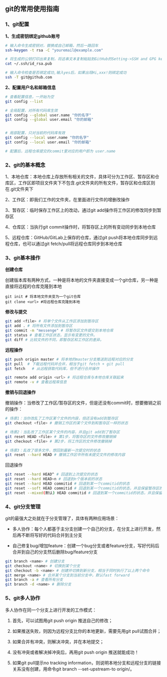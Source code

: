 ## git的常用使用指南

### 1、git配置

**1、生成密钥绑定github账号**

```bash
# 输入命令生成密钥对，替换成自己邮箱，然后一路回车
ssh-keygen -t rsa -C "youremail@example.com"

# 将生成的公钥打印出来复制，将这串文本复制粘贴到GitHub的Setting->SSH and GPG keys中
cat ~/.ssh/id_rsa.pub

# 输入命令检查是否绑定成功,输入yes后，如果出现Hi,xxx!则绑定成功
ssh -T git@github.com
```

**2、配置用户名和邮箱信息**

```bash
# 查看配置信息，一开始为空
git config --list

# 全局配置，对所有代码库生效
git config --global user.name "你的名字"
git config --global user.email "你的邮箱"


# 局部配置，只对当前的代码库有效
git config --local user.name "你的名字"
git config --local user.email "你的邮箱"

# 配置后，远程仓库提交的commit里对应的用户即为 user.name
```

### 2、git的基本概念

1、本地仓库：本地仓库上存放所有相关的文件，具体可分为工作区、暂存区和仓库区，工作区即项目文件夹下不包含.git文件夹的所有文件，暂存区和仓库区则在.git文件夹下

2、工作区：即我们工作的文件夹，在里面进行文件的增删改操作

3、暂存区：临时保存工作区上的改动，通过git add操作将工作区的修改同步到暂存区

4、仓库区：当执行git commit操作时，将暂存区上的所有变动同步到本地仓库

5、远程仓库：GitHub/GitLab上保存的仓库，通过git push将本地仓库同步到远程仓库，也可以通过git fetch/pull将远程仓库同步到本地仓库

### 3、git基本操作

**创建仓库**

创建版本库有两种方式，一种是将本地的文件夹直接变成一个git仓库，另一种是直接将远程的仓库克隆到本地

```git
git init # 将本地文件夹变为一个git仓库
git clone <url> #将远程仓库克隆到本地
```

**修改与提交**

```bash
git add <file> # 将单个文件从工作区添加到暂存区
git add . # 将所有文件添加到暂存区
git commit -m "messenge" # 将暂存区文件提交到本地仓库
git status # 查看工作区状态，显示有变更的文件。
git diff # 比较文件的不同，即暂存区和工作区的差异。
```

**远程操作**

```bash
git push origin master # 将本地的master分支推送到远程对应的分支
git pull  # 下载远程代码并合并，相当于git fetch + git pull
git fetch   # 从远程获取代码库，但不进行合并操作

git remote add origin <url> # 将远程仓库与本地仓库关联起来
git remote -v # 查看远程库信息
```

**撤销与回退操作**

撤销操作：当修改了工作区/暂存区的文件，但是还没有commit时，想要撤销之前的操作：
```bash
# 场景1：当你改乱了工作区某个文件的内容，但还没有add到暂存区
git checkout <file> # 撤销工作区的某个文件到和暂存区一样的状态

# 场景2：当乱改了工作区某个文件的内容，并且git add到了暂存区
git reset HEAD <file> # 第1步，将暂存区的文件修改撤销掉
git checkout <file> # 第2步，将工作区的文件修改撤销掉

# 场景3：乱改了很多文件，想回到最新一次提交时的状态
git reset --hard HEAD # 撤销工作区中所有未提交文件的修改内容
```

回退操作

```bash
git reset --hard HEAD^ # 回退到上次提交的状态
git reset --hard HEAD~n # 回退到n个版本前的状态
git reset --hard HEAD commitid # 回退到某一个commitid的状态
git reset --soft HEAD commitid # 回退到某一个commitid的状态，并且保留暂存区的内容
git reset --mixed(默认) HEAD commitid # 回退到某一个commitid的状态，并且保留工作区的内容
```

### 4、git分支管理

git的最强大之处就在于分支管理了，具体有两种应用场景：

- 多人协作：每个人都基于主分支创建一个自己的分支，在分支上进行开发，然后再不断将写好的代码合并到主分支

- 自己修复bug/增加feature：创建一个bug分支或者feature分支，写好代码后合并到自己的分支然后删除bug/feature分支

```bash
git branch <name> # 创建分支
git checkout <name> # 切换到某个分支
git checkout -b <name> # 创建并切换到新分支，相当于同时执行了以上两个命令
git merge <name> # 合并某个分支到当前分支中，默认fast forward
git branch -a # 查看所有分支
git branch -d <name> # 删除分支
```

### 5、git多人协作

多人协作在同一个分支上进行开发的工作模式：

1. 首先，可以试图用git push origin <branch-name>推送自己的修改；

2. 如果推送失败，则因为远程分支比你的本地更新，需要先用git pull试图合并；

3. 如果合并有冲突，则解决冲突，并在本地提交；

4. 没有冲突或者解决掉冲突后，再用git push origin <branch-name>推送就能成功！

5. 如果git pull提示no tracking information，则说明本地分支和远程分支的链接关系没有创建，用命令git branch --set-upstream-to <branch-name> origin/<branch-name>。
